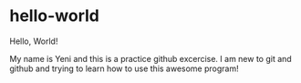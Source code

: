 # hello-world

Hello, World!

My name is Yeni and this is a practice github excercise.
I am new to git and github and trying to learn how to use this awesome program!
